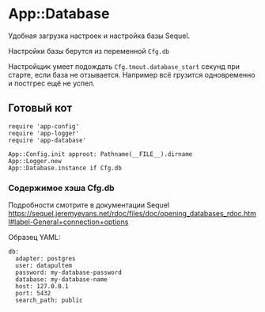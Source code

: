 # App::Database

Удобная загрузка настроек и настройка базы Sequel.

Настройки базы берутся из переменной `Cfg.db`

Настройщик умеет подождать `Cfg.tmout.database_start` секунд при старте, если база не отзывается. Например всё грузится одновременно и постгрес ещё не успел.

## Готовый кот

    require 'app-config'
    require 'app-logger'
    require 'app-database'

    App::Config.init approot: Pathname(__FILE__).dirname
    App::Logger.new
    App::Database.instance if Cfg.db

### Содержимое хэша Cfg.db

Подробности смотрите в документации Sequel https://sequel.jeremyevans.net/rdoc/files/doc/opening_databases_rdoc.html#label-General+connection+options

Образец YAML:

    db:
      adapter: postgres
      user: datapultem
      password: my-database-password
      database: my-database-name
      host: 127.0.0.1
      port: 5432
      search_path: public
